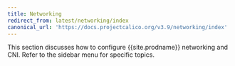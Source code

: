```yaml
---
title: Networking
redirect_from: latest/networking/index
canonical_url: 'https://docs.projectcalico.org/v3.9/networking/index'
---
```


This section discusses how to configure {{site.prodname}} networking and CNI. Refer
to the sidebar menu for specific topics.
